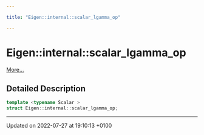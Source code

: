 ```yaml
---

title: "Eigen::internal::scalar_lgamma_op"

---
```


# Eigen::internal::scalar_lgamma_op



 [More...](#detailed-description)

## Detailed Description

```cpp
template <typename Scalar >
struct Eigen::internal::scalar_lgamma_op;
```

-------------------------------

Updated on 2022-07-27 at 19:10:13 +0100
